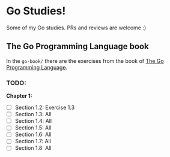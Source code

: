# Go Studies!

Some of my Go studies. PRs and reviews are welcome :)

## The Go Programming Language book

In the `go-book/` there are the exercises from the book of [The Go Programming Language](https://g.co/kgs/PF2oqN).

### TODO:

 __Chapter 1:__
 - [ ] Section 1.2: Exercise 1.3
 - [ ] Section 1.3: All
 - [ ] Section 1.4: All
 - [ ] Section 1.5: All
 - [ ] Section 1.6: All
 - [ ] Section 1.7: All
 - [ ] Section 1.8: All
